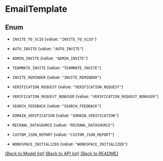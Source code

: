 # EmailTemplate

## Enum


* `INVITE_TO_SCIO` (value: `"INVITE_TO_SCIO"`)

* `AUTO_INVITE` (value: `"AUTO_INVITE"`)

* `ADMIN_INVITE` (value: `"ADMIN_INVITE"`)

* `TEAMMATE_INVITE` (value: `"TEAMMATE_INVITE"`)

* `INVITE_REMINDER` (value: `"INVITE_REMINDER"`)

* `VERIFICATION_REQUEST` (value: `"VERIFICATION_REQUEST"`)

* `VERIFICATION_REQUEST_NONUSER` (value: `"VERIFICATION_REQUEST_NONUSER"`)

* `SEARCH_FEEDBACK` (value: `"SEARCH_FEEDBACK"`)

* `DOMAIN_VERIFICATION` (value: `"DOMAIN_VERIFICATION"`)

* `RECRAWL_DATASOURCE` (value: `"RECRAWL_DATASOURCE"`)

* `CUSTOM_JSON_REPORT` (value: `"CUSTOM_JSON_REPORT"`)

* `WORKSPACE_INITIALIZED` (value: `"WORKSPACE_INITIALIZED"`)


[[Back to Model list]](../README.md#documentation-for-models) [[Back to API list]](../README.md#documentation-for-api-endpoints) [[Back to README]](../README.md)


